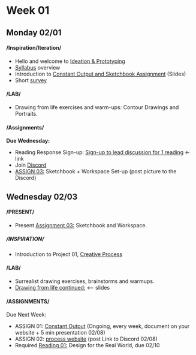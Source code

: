 # Week 01
## Monday 02/01

#### /Inspiration/Iteration/

* Hello and welcome to [Ideation & Prototyping](https://docs.google.com/presentation/d/1xnn1HyF2itAXpZmDMafjtq32GuBJ7HIbYbOwk9zcxDU/edit?usp=sharing)
* [Syllabus](Important_Links.md) overview
* Introduction to [Constant Output and Sketchbook Assignment](https://docs.google.com/presentation/d/18Vk7SYn7Nu-OIRZikSdY49G4PF63goR1PVQWlDCK0SY/edit?usp=sharing) (Slides) 
* Short [survey](https://forms.gle/WwnpWZNnehF5cuLT7)

#### /LAB/ 

* Drawing from life exercises and warm-ups: Contour Drawings and Portraits.

#### /Assignments/ 

**Due Wednesday:** 
* Reading Response Sign-up: [Sign-up to lead discussion for 1 reading](https://docs.google.com/document/d/1fAg28gF4t-Y-D6fQUzeWo-ufKeVOrPIixJw9jL-jSA8/edit?usp=sharing) ← link
* Join [Discord](https://discord.gg/vjU8nXPVZK)
* [ASSIGN 03:](3_sketchbook_workspace.md) Sketchbook + Workspace Set-up (post picture to the Discord)


## Wednesday 02/03

#### /PRESENT/ 
* Present [Assignment 03:](3_sketchbook_workspace.md) Sketchbook and Workspace. 

##### /INSPIRATION/ 
* Introduction to Project 01, [Creative Process](Project1_creative_process.md)

#### /LAB/  
* Surrealist drawing exercises, brainstorms and warmups. 
* [Drawing from life continued:](https://docs.google.com/presentation/d/1MHiHcBDQXBgjmypV4PT2QLLm_lzt8LmsfWPsLNYBFcg/edit?usp=sharing) <-- slides 

#### /ASSIGNMENTS/

Due Next Week:

* ASSIGN 01: [Constant Output](1_constant_output.md) (Ongoing, every week, document on your website + 5 min presentation 02/08)
* ASSIGN 02: [process website](2_process_website.md) (post Link to Discord 02/08) 
* Required [Reading 01:](Reading_Responses.md) Design for the Real World, due 02/10 




